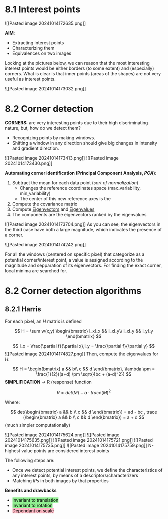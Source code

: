 # 8.1 Interest points

![[Pasted image 20241014172635.png]]

**AIM**:
- Extracting interest points
- Characterizing them
- Equivalences on two images

Locking at the pictures below, we can reason that the most interesting interest points would be either borders (to some extent) and (especially) corners. What is clear is that inner points (areas of the shapes) are not very useful as interest points.

![[Pasted image 20241014173032.png]]

# 8.2 Corner detection

**CORNERS:** are very interesting points due to their high discriminating nature, but, how do we detect them?

- Recognizing points by making windows.
- Shifting a window in any direction should give big changes in intensity and gradient direction.

![[Pasted image 20241014173413.png]]
![[Pasted image 20241014173430.png]]

**Automating corner identification (Principal Component Analysis, *PCA*):**

1. Subtract the mean for each data point (*sort of normalization*)
	- Changes the reference coordinates space (max_variability, min_variability)
	- The center of this new reference axes is the 
1. Compute the covariance matrix
2. Compute [Eigenvectors](link) and [Eigenvalues](link) 
3. The components are the eigenvectors ranked by the eigenvalues

![[Pasted image 20241014173704.png]]
As you can see, the eigenvectors in the third case have both a large magnitude, which indicates the presence of a corner.

![[Pasted image 20241014174242.png]]

For all the windows (centered on specific pixel) that categorize as a potential corner/interest point, a value is assigned according to the magnitude and sepparation of its eigenvectors. For finding the exact corner, local minima are searched for.

# 8.2 Corner detection algorithms

## 8.2.1 Harris

For each pixel, an $H$ matrix is defined

$$
H = \sum w(x,y) \begin{bmatrix}  
I_xI_x && I_xI_y\\
I_xI_y && I_yI_y
\end{bmatrix}
$$

$$
I_x = \frac{\partial f}{\partial x},I_y = \frac{\partial f}{\partial y}
$$
![[Pasted image 20241014174827.png]]
Then, compute the eigenvalues for $H$:

$$
H = \begin{bmatrix}
a && b\\
c && d
\end{bmatrix},
\lambda \pm = \frac{1}{2}((a+d) \pm \sqrt{4bc + (a-d)^2})
$$
**SIMPLIFICATION** -> R (response) function

$$
R = det(M) - \alpha · trace(M)^2
$$

Where:

$$
det(\begin{bmatrix}
a && b \\
c && d
\end{bmatrix}) = ad - bc ,
trace (\begin{bmatrix}
a && b \\
c && d
\end{bmatrix}) = a + d
$$
(much simpler computationally)

![[Pasted image 20241014175624.png]]
![[Pasted image 20241014175635.png]]
![[Pasted image 20241014175721.png]]
![[Pasted image 20241014175735.png]]
![[Pasted image 20241014175759.png]]
N-highest value points are considered interest points

The following steps are:
- Once we detect potential interest points, we define the characteristics of any interest points, by means of a descriptors/characterizers
- Matching *IPs* in both images by that properties

**Benefits and drawbacks**
- <mark style="background:lightgreen">Invariant to translation</mark>
- <mark style="background:lightgreen">Invariant to rotation</mark>
- <mark style="background:lightpink">Dependant on scale</mark>

